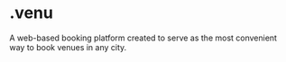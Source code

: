 # .venu
A web-based booking platform created to serve as the most convenient way to book venues in any city.
